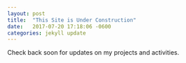 ```yaml
---
layout: post
title:  "This Site is Under Construction"
date:   2017-07-20 17:18:06 -0600
categories: jekyll update
---
```

Check back soon for updates on my projects and activities.

